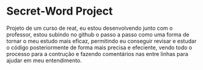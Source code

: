 # Secret-Word Project
Projeto de um curso de reat, eu estou desenvolvendo junto com o professor, estou subindo no github o passo a passo como uma forma de tornar o meu estudo mais eficaz, permitindo eu conseguir revisar 
e estudar o código posteriormente de forma mais precisa e efeciente, vendo todo o processo para a contrução e fazendo comentários nas entre linhas para ajudar em meu entendimento.
